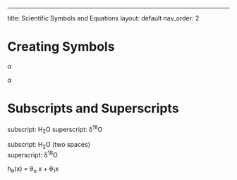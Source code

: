 ---
title: Scientific Symbols and Equations
layout: default
nav_order: 2

# Creating Symbols

&alpha;

&#945;

# Subscripts and Superscripts
subscript: H<sub>2</sub>O
superscript: &delta;<sup>18</sup>O

subscript: H<sub>2</sub>O (two spaces)   
superscript: &delta;<sup>18</sup>O

h<sub>&theta;</sub>(x) = &theta;<sub>o</sub> x + &theta;<sub>1</sub>x
